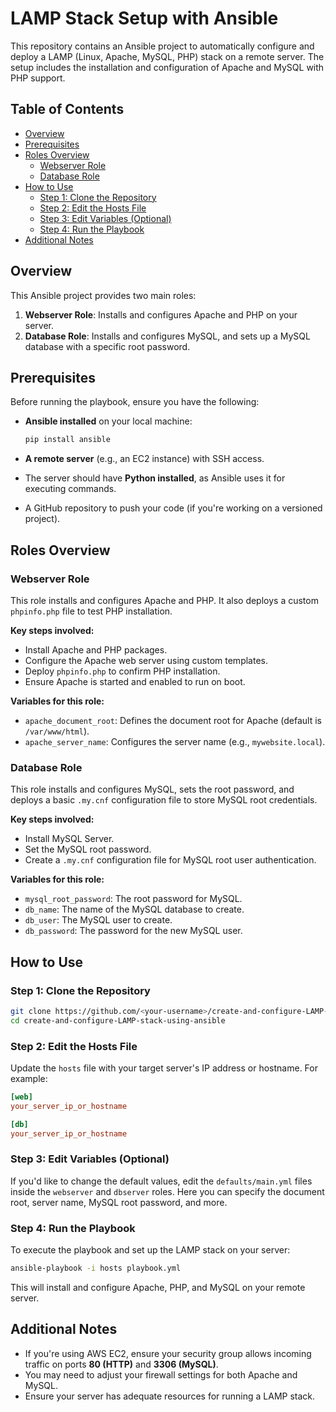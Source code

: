 # LAMP Stack Setup with Ansible

This repository contains an Ansible project to automatically configure and deploy a LAMP (Linux, Apache, MySQL, PHP) stack on a remote server. The setup includes the installation and configuration of Apache and MySQL with PHP support.

## Table of Contents

- [Overview](#overview)
- [Prerequisites](#prerequisites)
- [Roles Overview](#roles-overview)
  - [Webserver Role](#webserver-role)
  - [Database Role](#database-role)
- [How to Use](#how-to-use)
  - [Step 1: Clone the Repository](#step-1-clone-the-repository)
  - [Step 2: Edit the Hosts File](#step-2-edit-the-hosts-file)
  - [Step 3: Edit Variables (Optional)](#step-3-edit-variables-optional)
  - [Step 4: Run the Playbook](#step-4-run-the-playbook)
- [Additional Notes](#additional-notes)

## Overview

This Ansible project provides two main roles:

1. **Webserver Role**: Installs and configures Apache and PHP on your server.
2. **Database Role**: Installs and configures MySQL, and sets up a MySQL database with a specific root password.

## Prerequisites

Before running the playbook, ensure you have the following:

- **Ansible installed** on your local machine:
  ```bash
  pip install ansible
  ```

- **A remote server** (e.g., an EC2 instance) with SSH access.
- The server should have **Python installed**, as Ansible uses it for executing commands.
- A GitHub repository to push your code (if you're working on a versioned project).

## Roles Overview

### Webserver Role

This role installs and configures Apache and PHP. It also deploys a custom `phpinfo.php` file to test PHP installation.

**Key steps involved:**

- Install Apache and PHP packages.
- Configure the Apache web server using custom templates.
- Deploy `phpinfo.php` to confirm PHP installation.
- Ensure Apache is started and enabled to run on boot.

**Variables for this role:**

- `apache_document_root`: Defines the document root for Apache (default is `/var/www/html`).
- `apache_server_name`: Configures the server name (e.g., `mywebsite.local`).

### Database Role

This role installs and configures MySQL, sets the root password, and deploys a basic `.my.cnf` configuration file to store MySQL root credentials.

**Key steps involved:**

- Install MySQL Server.
- Set the MySQL root password.
- Create a `.my.cnf` configuration file for MySQL root user authentication.

**Variables for this role:**

- `mysql_root_password`: The root password for MySQL.
- `db_name`: The name of the MySQL database to create.
- `db_user`: The MySQL user to create.
- `db_password`: The password for the new MySQL user.

## How to Use

### Step 1: Clone the Repository

```bash
git clone https://github.com/<your-username>/create-and-configure-LAMP-stack-using-ansible.git
cd create-and-configure-LAMP-stack-using-ansible
```

### Step 2: Edit the Hosts File

Update the `hosts` file with your target server's IP address or hostname. For example:

```ini
[web]
your_server_ip_or_hostname

[db]
your_server_ip_or_hostname
```

### Step 3: Edit Variables (Optional)

If you'd like to change the default values, edit the `defaults/main.yml` files inside the `webserver` and `dbserver` roles. Here you can specify the document root, server name, MySQL root password, and more.

### Step 4: Run the Playbook

To execute the playbook and set up the LAMP stack on your server:

```bash
ansible-playbook -i hosts playbook.yml
```

This will install and configure Apache, PHP, and MySQL on your remote server.

## Additional Notes

- If you're using AWS EC2, ensure your security group allows incoming traffic on ports **80 (HTTP)** and **3306 (MySQL)**.
- You may need to adjust your firewall settings for both Apache and MySQL.
- Ensure your server has adequate resources for running a LAMP stack.

